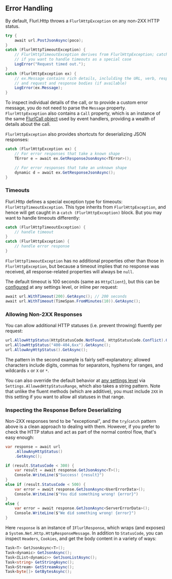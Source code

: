 ## Error Handling

By default, Flurl.Http throws a `FlurlHttpException` on any non-2XX HTTP status.

```c#
try {
    await url.PostJsonAsync(poco);
}
catch (FlurlHttpTimeoutException) {
    // FlurlHttpTimeoutException derives from FlurlHttpException; catch here only
    // if you want to handle timeouts as a special case
    LogError("Request timed out.");
}
catch (FlurlHttpException ex) {
    // ex.Message contains rich details, inclulding the URL, verb, response status,
    // and request and response bodies (if available)
    LogError(ex.Message);
}
```

To inspect individual details of the call, or to provide a custom error message, you do not need to parse the `Message` property. `FlurlHttpException` also contains a `Call` property, which is an instance of the same [FlurlCall object](configuration/#event-handlers) used by event handlers, providing a wealth of details about the call.

`FlurlHttpException` also provides shortcuts for deserializing JSON responses:
 
```c#
catch (FlurlHttpException ex) {
    // For error responses that take a known shape
    TError e = await ex.GetResponseJsonAsync<TError>();

    // For error responses that take an unknown shape
    dynamic d = await ex.GetResponseJsonAsync();
}
```

### Timeouts

Flurl.Http defines a special exception type for timeouts: `FlurlHttpTimeoutException`. This type inherits from `FlurlHttpException`, and hence will get caught in a `catch (FlurlHttpException)` block. But you may want to handle timeouts differently:

```c#
catch (FlurlHttpTimeoutException) {
    // handle timeout
}
catch (FlurlHttpException) {
    // handle error response
}
```

`FlurlHttpTimeoutException` has no additional properties other than those in `FlurlHttpException`, but because a timeout implies that no response was received, all response-related properties will always be `null`.

The default timeout is 100 seconds (same as `HttpClient`), but this can be [configured](configuration) at any settings level, or inline per request:

```c#
await url.WithTimeout(200).GetAsync(); // 200 seconds
await url.WithTimeout(TimeSpan.FromMinutes(10)).GetAsync();
```

### Allowing Non-2XX Responses

You can allow additional HTTP statuses (i.e. prevent throwing) fluently per request:

```c#
url.AllowHttpStatus(HttpStatusCode.NotFound, HttpStatusCode.Conflict).GetAsync();
url.AllowHttpStatus("400-404,6xx").GetAsync();
url.AllowAnyHttpStatus().GetAsync();
```

The pattern in the second example is fairly self-explanatory; allowed characters include digits, commas for separators, hyphens for ranges, and wildcards `x` or `X` or `*`.

You can also override the default behavior at [any settings level](configuration) via `Settings.AllowedHttpStatusRange`, which also takes a string pattern. Note that unlike the fluent methods (which are additive), you must include `2XX` in this setting if you want to allow all statuses in that range.

### Inspecting the Response Before Deserializing

Non-2XX responses tend to be "exceptional", and the `try`/`catch` pattern above is a clean approach to dealing with them. However, if you prefer to check the HTTP status and act as part of the normal control flow, that's easy enough:

```c#
var response = await url
    .AllowAnyHttpStatus()
    .GetAsync();

if (result.StatusCode < 300) {
    var result = await response.GetJsonAsync<T>();
    Console.WriteLine($"Success! {result}")
}
else if (result.StatusCode < 500) {
    var error = await response.GetJsonAsync<UserErrorData>();
    Console.WriteLine($"You did something wrong! {error}")
}
else {
    var error = await response.GetJsonAsync<ServerErrorData>();
    Console.WriteLine($"We did something wrong! {error}")
}
```

Here `response` is an instance of `IFlurlResponse`, which wraps (and exposes) a `System.Net.Http.HttpResponseMessage`. In addition to `StatusCode`, you can inspect `Headers`, `Cookies`, and get the body content in a variety of ways:

```c#
Task<T> GetJsonAsync<T>();
Task<dynamic> GetJsonAsync();
Task<IList<dynamic>> GetJsonListAsync();
Task<string> GetStringAsync();
Task<Stream> GetStreamAsync();
Task<byte[]> GetBytesAsync();
```
